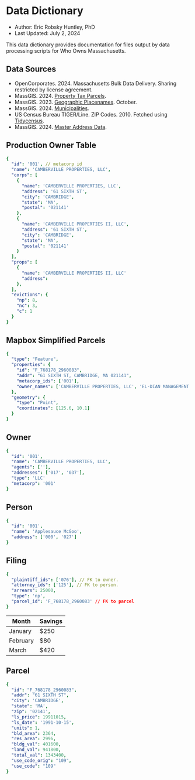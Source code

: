 # Data Dictionary

+ Author: Eric Robsky Huntley, PhD
+ Last Updated: July 2, 2024

This data dictionary provides documentation for files output by data processing scripts for Who Owns Massachusetts.

## Data Sources

+ OpenCorporates. 2024. Massachusetts Bulk Data Delivery. Sharing restricted by license agreement.
+ MassGIS. 2024. [Property Tax Parcels](https://www.mass.gov/info-details/massgis-data-property-tax-parcels).
+ MassGIS. 2023. [Geographic Placenames](https://www.mass.gov/info-details/massgis-data-geographic-place-names). October.
+ MassGIS. 2024. [Municipalities](https://www.mass.gov/info-details/massgis-data-municipalities).
+ US Census Bureau TIGER/Line. ZIP Codes. 2010. Fetched using [Tidycensus](https://walker-data.com/tidycensus/index.html).
+ MassGIS. 2024. [Master Address Data](https://www.mass.gov/info-details/massgis-data-master-address-data).

## Production Owner Table

```yaml
{
  "id": '001', // metacorp id
  "name": 'CAMBERVILLE PROPERTIES, LLC',
  "corps": [
    {
      "name": 'CAMBERVILLE PROPERTIES, LLC',
      "address": '61 SIXTH ST',
      "city": 'CAMBRIDGE', 
      "state": 'MA',
      "postal": '021141'
    },
    {
      "name": 'CAMBERVILLE PROPERTIES II, LLC',
      "address": '61 SIXTH ST', 
      "city": 'CAMBRIDGE', 
      "state": 'MA',
      "postal": '021141'
    }
  ],
  "props": [
    {
      "name": 'CAMBERVILLE PROPERTIES II, LLC'
      "address": 
    },
  ],
  "evictions": {
    "np": 8,
    "nc": 3,
    "c": 1
  }
}
```

## Mapbox Simplified Parcels

```yaml
{
  "type": "Feature",
  "properties": {
    "id": "F_768178_2960083",
    "addr": "61 SIXTH ST, CAMBRIDGE, MA 021141",
    "metacorp_ids": ['001'],
    "owner_names": ['CAMBERVILLE PROPERTIES, LLC', 'EL-DIAN MANAGEMENT LLC']
  },
  "geometry": {
    "type": "Point",
    "coordinates": [125.6, 10.1]
  }
}
```

## Owner

```yaml
{
  "id": '001',
  "name": 'CAMBERVILLE PROPERTIES, LLC',
  "agents": [''],
  "addresses": ['017', '037'],
  "type": 'LLC'
  "metacorp": '001'
}
```

## Person

```yaml
{
  "id": '001',
  "name": 'Applesauce McGoo',
  "address": ['000', '027']
}
```

## Filing

```yaml
{
  "plaintiff_ids": ['076'], // FK to owner.
  "attorney_ids": ['125'], // FK to person.
  "arrears": 25000,
  "type": 'np',
  "parcel_id": 'F_768178_2960083' // FK to parcel
}
```

| Month    | Savings |
| -------- | ------- |
| January  | $250    |
| February | $80     |
| March    | $420    |

## Parcel

```yaml
{
  "id": "F_768178_2960083",
  "addr": "61 SIXTH ST",
  "city": 'CAMBRIDGE',
  "state": 'MA',
  "zip": '02141',
  "ls_price": 19911015,
  "ls_date": '1991-10-15',
  "units": 1,
  "bld_area": 2364,
  "res_area": 2996,
  "bldg_val": 401600,
  "land_val": 941800,
  "total_val": 1343400,
  "use_code_orig": "109",
  "use_code": "109"
}
```